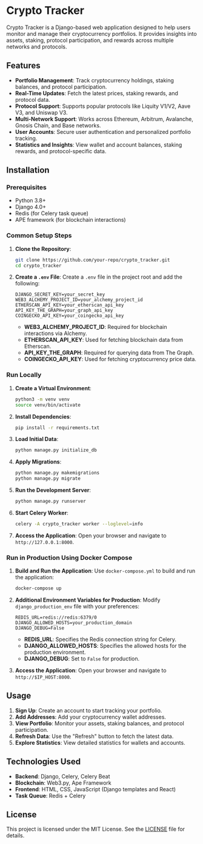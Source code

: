 # Crypto Tracker

Crypto Tracker is a Django-based web application designed to help users monitor and manage their cryptocurrency portfolios. It provides insights into assets, staking, protocol participation, and rewards across multiple networks and protocols.

## Features

- **Portfolio Management**: Track cryptocurrency holdings, staking balances, and protocol participation.
- **Real-Time Updates**: Fetch the latest prices, staking rewards, and protocol data.
- **Protocol Support**: Supports popular protocols like Liquity V1/V2, Aave V3, and Uniswap V3.
- **Multi-Network Support**: Works across Ethereum, Arbitrum, Avalanche, Gnosis Chain, and Base networks.
- **User Accounts**: Secure user authentication and personalized portfolio tracking.
- **Statistics and Insights**: View wallet and account balances, staking rewards, and protocol-specific data.

## Installation

### Prerequisites

- Python 3.8+
- Django 4.0+
- Redis (for Celery task queue)
- APE framework (for blockchain interactions)

### Common Setup Steps

1. **Clone the Repository**:
   ```bash
   git clone https://github.com/your-repo/crypto_tracker.git
   cd crypto_tracker
   ```

2. **Create a `.env` File**:
   Create a `.env` file in the project root and add the following:
   ```
   DJANGO_SECRET_KEY=your_secret_key
   WEB3_ALCHEMY_PROJECT_ID=your_alchemy_project_id
   ETHERSCAN_API_KEY=your_etherscan_api_key
   API_KEY_THE_GRAPH=your_graph_api_key
   COINGECKO_API_KEY=your_coingecko_api_key
   ```

   - **WEB3_ALCHEMY_PROJECT_ID**: Required for blockchain interactions via Alchemy.
   - **ETHERSCAN_API_KEY**: Used for fetching blockchain data from Etherscan.
   - **API_KEY_THE_GRAPH**: Required for querying data from The Graph.
   - **COINGECKO_API_KEY**: Used for fetching cryptocurrency price data.

### Run Locally

1. **Create a Virtual Environment**:
   ```bash
   python3 -m venv venv
   source venv/bin/activate
   ```

2. **Install Dependencies**:
   ```bash
   pip install -r requirements.txt
   ```

4. **Load Initial Data**:
   ```bash
   python manage.py initialize_db
   ```
3. **Apply Migrations**:
   ```bash
   python manage.py makemigrations
   python manage.py migrate
   ```

5. **Run the Development Server**:
   ```bash
   python manage.py runserver
   ```

6. **Start Celery Worker**:
   ```bash
   celery -A crypto_tracker worker --loglevel=info
   ```

7. **Access the Application**:
   Open your browser and navigate to `http://127.0.0.1:8000`.

### Run in Production Using Docker Compose

1. **Build and Run the Application**:
   Use `docker-compose.yml` to build and run the application:
   ```bash
   docker-compose up
   ```

2. **Additional Environment Variables for Production**:
   Modify  `django_production_env` file with your preferences:
   ```
   REDIS_URL=redis://redis:6379/0
   DJANGO_ALLOWED_HOSTS=your_production_domain
   DJANGO_DEBUG=False
   ```
   - **REDIS_URL**: Specifies the Redis connection string for Celery.
   - **DJANGO_ALLOWED_HOSTS**: Specifies the allowed hosts for the production environment.
   - **DJANGO_DEBUG**: Set to `False` for production.

3. **Access the Application**:
   Open your browser and navigate to `http://$IP_HOST:8000`.

## Usage

1. **Sign Up**: Create an account to start tracking your portfolio.
2. **Add Addresses**: Add your cryptocurrency wallet addresses.
3. **View Portfolio**: Monitor your assets, staking balances, and protocol participation.
4. **Refresh Data**: Use the "Refresh" button to fetch the latest data.
5. **Explore Statistics**: View detailed statistics for wallets and accounts.

## Technologies Used

- **Backend**: Django, Celery, Celery Beat
- **Blockchain**: Web3.py, Ape Framework
- **Frontend**: HTML, CSS, JavaScript (Django templates and React)
- **Task Queue**: Redis + Celery

## License

This project is licensed under the MIT License. See the [LICENSE](LICENSE) file for details.


